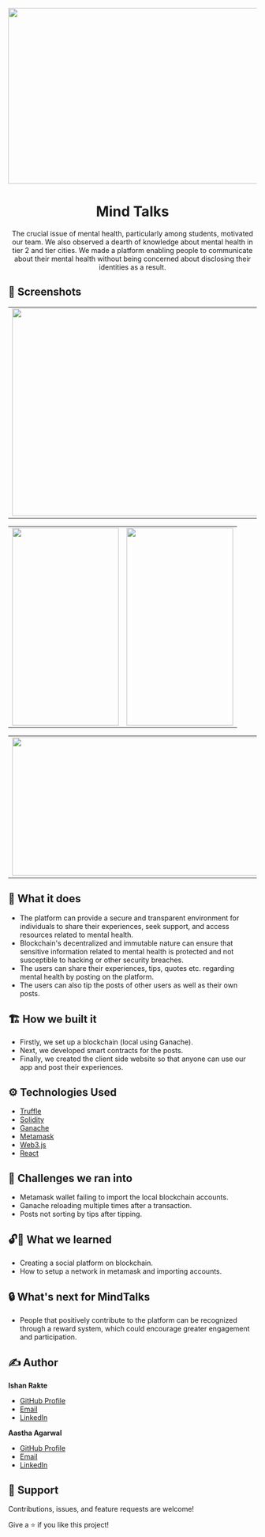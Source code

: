 
<p align="center">
<img src="https://github.com/aastha9199/Mind-Talks/assets/109139737/b49cd990-bdc2-4057-b630-e9887abb6d96" width = "656" height = "356" class="center">
</p>
<h1 align="center">Mind Talks</h1>

<p align="center">The crucial issue of mental health, particularly among students, motivated our team. We also observed a dearth of knowledge about mental health in tier 2 and tier cities. We made a platform enabling people to communicate about their mental health without being concerned about disclosing their identities as a result. </p>

## 📱 Screenshots 

<table>
  <tr>
    <td><img src = "https://github.com/aastha9199/Mind-Talks/assets/109139737/9f7c8211-ebdc-4daa-9e80-7ca0be1f8937"  width = "770" height = "420"></td>
  </tr>
</table>
<table>
  <tr>
    <td><img src = "https://github.com/aastha9199/Mind-Talks/assets/109139737/77d46f02-4941-452f-aac6-26423bb26692"  width = "216" height = "400"></td>
    <td><img src = "https://github.com/aastha9199/Mind-Talks/assets/109139737/8c7d5f92-8d48-4ba9-ba23-3d60c2ba21a2" width = "216" height = "400"></td>
  </tr>
</table>
<table>
  <tr>
    <td><img src = "https://github.com/aastha9199/Mind-Talks/assets/109139737/496f2889-97f5-4ea3-8f0b-04dd56d249c3" width = "716" height = "280"></td>
  </tr>
</table>


## 📑 What it does 
- The platform can provide a secure and transparent environment for individuals to share their experiences, seek support, and access resources related to mental health.
- Blockchain's decentralized and immutable nature can ensure that sensitive information related to mental health is protected and not susceptible to hacking or other security breaches.
- The users can share their experiences, tips, quotes etc. regarding mental health by posting on the platform.
- The users can also tip the posts of other users as well as their own posts.

## 🏗 How we built it 
- Firstly, we set up a blockchain (local using Ganache).
- Next, we developed smart contracts for the posts.
- Finally, we created the client side website so that anyone can use our app and post their experiences.

## ⚙ Technologies Used 
- [Truffle](https://trufflesuite.com/)
- [Solidity](https://soliditylang.org/ )
- [Ganache](https://trufflesuite.com/ganache/)  
- [Metamask](https://metamask.io/)
- [Web3.js](https://web3js.readthedocs.io/en/v1.10.0/)
- [React](https://react.dev/)

## 🤔 Challenges we ran into 
- Metamask wallet failing to import the local blockchain accounts.
- Ganache reloading multiple times after a transaction.
- Posts not sorting by tips after tipping.

## 🔓🔑 What we learned 
- Creating a social platform on blockchain.
- How to setup a network in metamask and importing accounts.

## 🔒 What's next for MindTalks 
- People that positively contribute to the platform can be recognized through a reward system, which could encourage greater engagement and participation.

 ## ✍️ Author

**Ishan Rakte**

- [GitHub Profile](https://github.com/IshanRakte)
- [Email](mailto:ishan.rakte@gmail.com?subject=Hi "Hi!" )
- [LinkedIn](https://www.linkedin.com/in/ishanrakte/)    

 **Aastha Agarwal**

- [GitHub Profile](https://github.com/aastha9199)
- [Email](mailto:aasthaagarwal2121@gmail.com?subject=Hi "Hi!" )
- [LinkedIn](https://www.linkedin.com/in/aastha--agarwal/)


## 🤝 Support

Contributions, issues, and feature requests are welcome!

Give a ⭐️ if you like this project!
